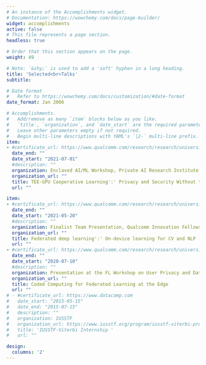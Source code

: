 ```yaml
---
# An instance of the Accomplishments widget.
# Documentation: https://wowchemy.com/docs/page-builder/
widget: accomplishments
active: false
# This file represents a page section.
headless: true

# Order that this section appears on the page.
weight: 49

# Note: `&shy;` is used to add a 'soft' hyphen in a long heading.
title: 'Selected<br>Talks'
subtitle: 

# Date format
#   Refer to https://wowchemy.com/docs/customization/#date-format
date_format: Jan 2006

# Accomplishments.
#   Add/remove as many `item` blocks below as you like.
#   `title`, `organization`, and `date_start` are the required parameters.
#   Leave other parameters empty if not required.
#   Begin multi-line descriptions with YAML's `|2-` multi-line prefix.
item:
- #certificate_url: https://www.qualcomm.com/research/research/university-relations/innovation-fellowship/winners
  date_end: ""
  date_start: "2021-07-01"
  #description: ""
  organization: Enclaved AI/ML Workshop, Private AI Research Institute
  organization_url: ""
  title: TEE-GPU Cooperative Learning':' Privacy and Security Without the Price 
  url: ""

item:
- #certificate_url: https://www.qualcomm.com/research/research/university-relations/innovation-fellowship/winners
  date_end: ""
  date_start: "2021-05-20"
  #description: ""
  organization: Finalist Team Presentation, Qualcomm Innovation Fellowship
  organization_url: ""
  title: Federated deep learning':' On-device learning for CV and NLP
  url: ""
- #certificate_url: https://www.qualcomm.com/research/research/university-relations/innovation-fellowship/winners
  date_end: ""
  date_start: "2020-07-10"
  #description: ""
  organization: Presentation at the FL Workshop on User Privacy and Data Confidentiality, ICML
  organization_url: ""
  title: Coded Computing for Federated Learning at the Edge 
  url: ""
# - #certificate_url: https://www.datacamp.com
#   date_start: "2015-05-15"
#   date_end: "2015-07-15"
#   description: ""
#   organization: IUSSTF
#   organization_url: https://www.iusstf.org/program/iusstf-viterbi-program
#   title: 'IUSSTF-Viterbi Internship '
#   url: ""

design:
  columns: '2' 
---
```

